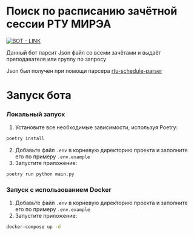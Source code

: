 # Поиск по расписанию зачётной сессии РТУ МИРЭА
 [![BOT - LINK](https://img.shields.io/static/v1?label=BOT&message=LINK&color=229ed9&style=for-the-badge)](https://t.me/teacherschedulertu_bot)

Данный бот парсит Json файл со всеми зачётами и выдаёт преподавателя или группу по запросу

Json был получен при помощи парсера    [rtu-schedule-parser](https://github.com/mirea-ninja/rtu-schedule-parser)

# Запуск бота

### Локальный запуск

1. Установите все необходимые зависимости, используя Poetry:
```bash
poetry install
```
2. Добавьте файл `.env` в корневую директорию проекта и заполните его по примеру `.env.example`
3. Запустите приложение:
```bash
poetry run python main.py
```
### Запуск с использованием Docker
1. Добавьте файл `.env` в корневую директорию проекта и заполните его по примеру `.env.example`
2. Запустите приложение:

```bash
docker-compose up -d
``` 

